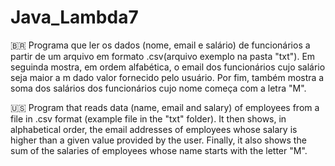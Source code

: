 # Java_Lambda7

:brazil: Programa que ler os dados (nome, email e salário) de funcionários a partir de um arquivo em formato .csv(arquivo exemplo na pasta "txt").
Em seguinda mostra, em ordem alfabética, o email dos funcionários cujo salário seja maior a m dado valor fornecido pelo usuário.
Por fim, também mostra a soma dos salários dos funcionários cujo nome começa com a letra "M".

:us: Program that reads data (name, email and salary) of employees from a file in .csv format (example file in the "txt" folder).
It then shows, in alphabetical order, the email addresses of employees whose salary is higher than a given value provided by the user.
Finally, it also shows the sum of the salaries of employees whose name starts with the letter "M".
